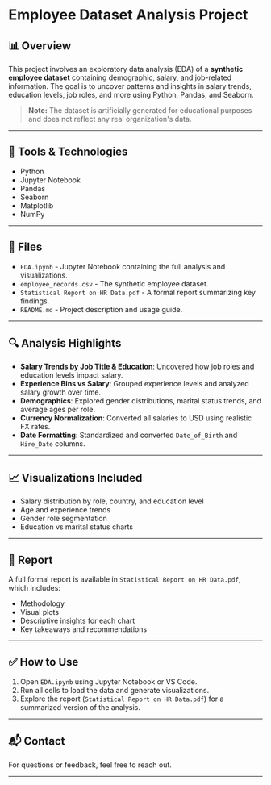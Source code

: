 # Employee Dataset Analysis Project

## 📊 Overview
This project involves an exploratory data analysis (EDA) of a **synthetic employee dataset** containing demographic, salary, and job-related information. The goal is to uncover patterns and insights in salary trends, education levels, job roles, and more using Python, Pandas, and Seaborn.

> **Note:** The dataset is artificially generated for educational purposes and does not reflect any real organization's data.

---

## 🧰 Tools & Technologies
- Python
- Jupyter Notebook
- Pandas
- Seaborn
- Matplotlib
- NumPy

---

## 📁 Files
- `EDA.ipynb` - Jupyter Notebook containing the full analysis and visualizations.
- `employee_records.csv` - The synthetic employee dataset.
- `Statistical Report on HR Data.pdf` - A formal report summarizing key findings.
- `README.md` - Project description and usage guide.

---

## 🔍 Analysis Highlights
- **Salary Trends by Job Title & Education**: Uncovered how job roles and education levels impact salary.
- **Experience Bins vs Salary**: Grouped experience levels and analyzed salary growth over time.
- **Demographics**: Explored gender distributions, marital status trends, and average ages per role.
- **Currency Normalization**: Converted all salaries to USD using realistic FX rates.
- **Date Formatting**: Standardized and converted `Date_of_Birth` and `Hire_Date` columns.

---

## 📈 Visualizations Included
- Salary distribution by role, country, and education level
- Age and experience trends
- Gender role segmentation
- Education vs marital status charts

---

## 📄 Report
A full formal report is available in `Statistical Report on HR Data.pdf`, which includes:
- Methodology
- Visual plots
- Descriptive insights for each chart
- Key takeaways and recommendations

---

## ✅ How to Use
1. Open `EDA.ipynb` using Jupyter Notebook or VS Code.
2. Run all cells to load the data and generate visualizations.
3. Explore the report (`Statistical Report on HR Data.pdf`) for a summarized version of the analysis.

---

## 📬 Contact
For questions or feedback, feel free to reach out.

---

